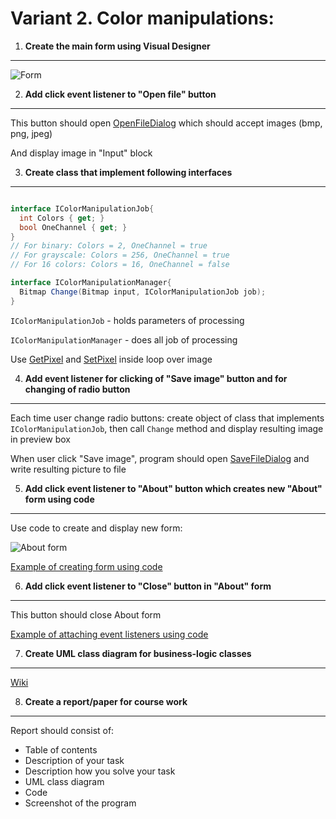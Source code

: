 # Variant 2. Color manipulations:

1. __Create the main form using Visual Designer__
---------------------------------------------

![Form](https://raw.githubusercontent.com/Nordth/istu-en-oop-course-work-2019/master/images/pic_variant2.png)


2. __Add click event listener to "Open file" button__
-------------------------------

This button should open [OpenFileDialog](https://docs.microsoft.com/en-us/dotnet/framework/winforms/controls/how-to-open-files-using-the-openfiledialog-component) which should accept images (bmp, png, jpeg)

And display image in "Input" block


3. __Create class that implement following interfaces__
-------------------------------

```c#

interface IColorManipulationJob{
  int Colors { get; }      
  bool OneChannel { get; }
}
// For binary: Colors = 2, OneChannel = true
// For grayscale: Colors = 256, OneChannel = true
// For 16 colors: Colors = 16, OneChannel = false

interface IColorManipulationManager{
  Bitmap Change(Bitmap input, IColorManipulationJob job);
}

```
`IColorManipulationJob` - holds parameters of processing

`IColorManipulationManager` - does all job of processing

Use [GetPixel](https://docs.microsoft.com/en-us/dotnet/api/system.drawing.bitmap.getpixel?view=netframework-4.8) and [SetPixel](https://docs.microsoft.com/en-us/dotnet/api/system.drawing.bitmap.setpixel?view=netframework-4.8) inside loop over image

4. __Add event listener for clicking of "Save image" button and for changing of radio button__
---------------------------------------------

Each time user change radio buttons: create object of class that implements `IColorManipulationJob`, then call `Change` method and display resulting image in preview box

When user click "Save image", program should open [SaveFileDialog](https://docs.microsoft.com/en-us/dotnet/framework/winforms/controls/how-to-save-files-using-the-savefiledialog-component) and write resulting picture to file

5. __Add click event listener to "About" button which creates new "About" form using code__
---------------------------------------------

Use code to create and display new form:

![About form](https://raw.githubusercontent.com/Nordth/istu-en-oop-course-work-2019/master/images/about_form.png)

[Example of creating form using code](https://docs.microsoft.com/en-us/dotnet/api/system.windows.forms.form?redirectedfrom=MSDN&view=netframework-4.8)

6. __Add click event listener to "Close" button in "About" form__
---------------------------------------------

This button should close About form

[Example of attaching event listeners using code](https://docs.microsoft.com/en-us/dotnet/framework/winforms/how-to-create-event-handlers-at-run-time-for-windows-forms)

7. __Create UML class diagram for business-logic classes__
-----------------------------------------------
[Wiki](https://en.wikipedia.org/wiki/Class_diagram)

8. __Create a report/paper for course work__
-----------------------------------------------
Report should consist of:
- Table of contents
- Description of your task
- Description how you solve your task
- UML class diagram
- Code
- Screenshot of the program
